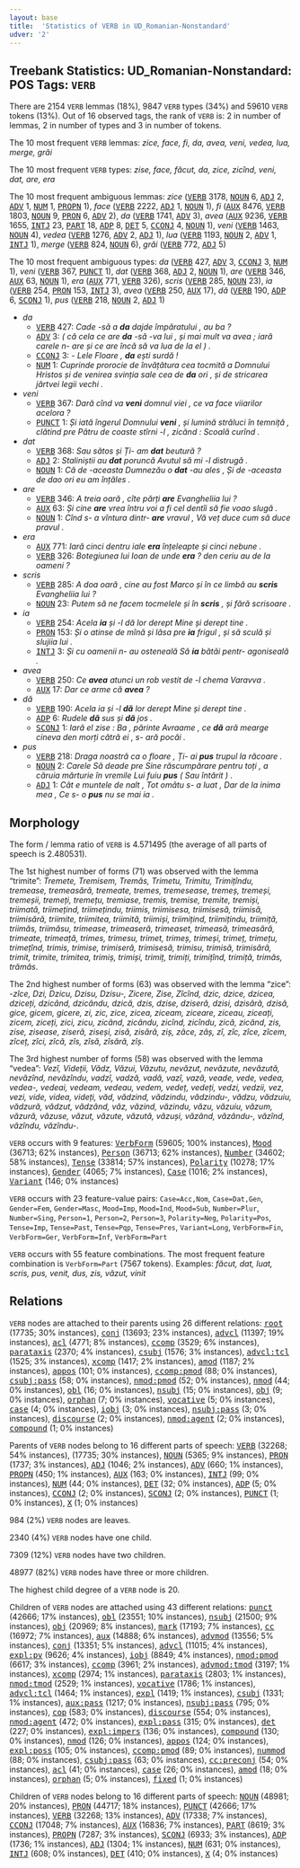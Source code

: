 ```yaml
---
layout: base
title:  'Statistics of VERB in UD_Romanian-Nonstandard'
udver: '2'
---
```


## Treebank Statistics: UD_Romanian-Nonstandard: POS Tags: `VERB`

There are 2154 `VERB` lemmas (18%), 9847 `VERB` types (34%) and 59610 `VERB` tokens (13%).
Out of 16 observed tags, the rank of `VERB` is: 2 in number of lemmas, 2 in number of types and 3 in number of tokens.

The 10 most frequent `VERB` lemmas: <em>zice, face, fi, da, avea, veni, vedea, lua, merge, grăi</em>

The 10 most frequent `VERB` types:  <em>zise, face, făcut, da, zice, zicînd, veni, dat, are, era</em>

The 10 most frequent ambiguous lemmas: <em>zice</em> (<tt><a href="ro_nonstandard-pos-VERB.html">VERB</a></tt> 3178, <tt><a href="ro_nonstandard-pos-NOUN.html">NOUN</a></tt> 6, <tt><a href="ro_nonstandard-pos-ADJ.html">ADJ</a></tt> 2, <tt><a href="ro_nonstandard-pos-ADV.html">ADV</a></tt> 1, <tt><a href="ro_nonstandard-pos-NUM.html">NUM</a></tt> 1, <tt><a href="ro_nonstandard-pos-PROPN.html">PROPN</a></tt> 1), <em>face</em> (<tt><a href="ro_nonstandard-pos-VERB.html">VERB</a></tt> 2222, <tt><a href="ro_nonstandard-pos-ADJ.html">ADJ</a></tt> 1, <tt><a href="ro_nonstandard-pos-NOUN.html">NOUN</a></tt> 1), <em>fi</em> (<tt><a href="ro_nonstandard-pos-AUX.html">AUX</a></tt> 8476, <tt><a href="ro_nonstandard-pos-VERB.html">VERB</a></tt> 1803, <tt><a href="ro_nonstandard-pos-NOUN.html">NOUN</a></tt> 9, <tt><a href="ro_nonstandard-pos-PRON.html">PRON</a></tt> 6, <tt><a href="ro_nonstandard-pos-ADV.html">ADV</a></tt> 2), <em>da</em> (<tt><a href="ro_nonstandard-pos-VERB.html">VERB</a></tt> 1741, <tt><a href="ro_nonstandard-pos-ADV.html">ADV</a></tt> 3), <em>avea</em> (<tt><a href="ro_nonstandard-pos-AUX.html">AUX</a></tt> 9236, <tt><a href="ro_nonstandard-pos-VERB.html">VERB</a></tt> 1655, <tt><a href="ro_nonstandard-pos-INTJ.html">INTJ</a></tt> 23, <tt><a href="ro_nonstandard-pos-PART.html">PART</a></tt> 18, <tt><a href="ro_nonstandard-pos-ADP.html">ADP</a></tt> 8, <tt><a href="ro_nonstandard-pos-DET.html">DET</a></tt> 5, <tt><a href="ro_nonstandard-pos-CCONJ.html">CCONJ</a></tt> 4, <tt><a href="ro_nonstandard-pos-NOUN.html">NOUN</a></tt> 1), <em>veni</em> (<tt><a href="ro_nonstandard-pos-VERB.html">VERB</a></tt> 1463, <tt><a href="ro_nonstandard-pos-NOUN.html">NOUN</a></tt> 4), <em>vedea</em> (<tt><a href="ro_nonstandard-pos-VERB.html">VERB</a></tt> 1276, <tt><a href="ro_nonstandard-pos-ADV.html">ADV</a></tt> 2, <tt><a href="ro_nonstandard-pos-ADJ.html">ADJ</a></tt> 1), <em>lua</em> (<tt><a href="ro_nonstandard-pos-VERB.html">VERB</a></tt> 1193, <tt><a href="ro_nonstandard-pos-NOUN.html">NOUN</a></tt> 2, <tt><a href="ro_nonstandard-pos-ADV.html">ADV</a></tt> 1, <tt><a href="ro_nonstandard-pos-INTJ.html">INTJ</a></tt> 1), <em>merge</em> (<tt><a href="ro_nonstandard-pos-VERB.html">VERB</a></tt> 824, <tt><a href="ro_nonstandard-pos-NOUN.html">NOUN</a></tt> 6), <em>grăi</em> (<tt><a href="ro_nonstandard-pos-VERB.html">VERB</a></tt> 772, <tt><a href="ro_nonstandard-pos-ADJ.html">ADJ</a></tt> 5)

The 10 most frequent ambiguous types:  <em>da</em> (<tt><a href="ro_nonstandard-pos-VERB.html">VERB</a></tt> 427, <tt><a href="ro_nonstandard-pos-ADV.html">ADV</a></tt> 3, <tt><a href="ro_nonstandard-pos-CCONJ.html">CCONJ</a></tt> 3, <tt><a href="ro_nonstandard-pos-NUM.html">NUM</a></tt> 1), <em>veni</em> (<tt><a href="ro_nonstandard-pos-VERB.html">VERB</a></tt> 367, <tt><a href="ro_nonstandard-pos-PUNCT.html">PUNCT</a></tt> 1), <em>dat</em> (<tt><a href="ro_nonstandard-pos-VERB.html">VERB</a></tt> 368, <tt><a href="ro_nonstandard-pos-ADJ.html">ADJ</a></tt> 2, <tt><a href="ro_nonstandard-pos-NOUN.html">NOUN</a></tt> 1), <em>are</em> (<tt><a href="ro_nonstandard-pos-VERB.html">VERB</a></tt> 346, <tt><a href="ro_nonstandard-pos-AUX.html">AUX</a></tt> 63, <tt><a href="ro_nonstandard-pos-NOUN.html">NOUN</a></tt> 1), <em>era</em> (<tt><a href="ro_nonstandard-pos-AUX.html">AUX</a></tt> 771, <tt><a href="ro_nonstandard-pos-VERB.html">VERB</a></tt> 326), <em>scris</em> (<tt><a href="ro_nonstandard-pos-VERB.html">VERB</a></tt> 285, <tt><a href="ro_nonstandard-pos-NOUN.html">NOUN</a></tt> 23), <em>ia</em> (<tt><a href="ro_nonstandard-pos-VERB.html">VERB</a></tt> 254, <tt><a href="ro_nonstandard-pos-PRON.html">PRON</a></tt> 153, <tt><a href="ro_nonstandard-pos-INTJ.html">INTJ</a></tt> 3), <em>avea</em> (<tt><a href="ro_nonstandard-pos-VERB.html">VERB</a></tt> 250, <tt><a href="ro_nonstandard-pos-AUX.html">AUX</a></tt> 17), <em>dă</em> (<tt><a href="ro_nonstandard-pos-VERB.html">VERB</a></tt> 190, <tt><a href="ro_nonstandard-pos-ADP.html">ADP</a></tt> 6, <tt><a href="ro_nonstandard-pos-SCONJ.html">SCONJ</a></tt> 1), <em>pus</em> (<tt><a href="ro_nonstandard-pos-VERB.html">VERB</a></tt> 218, <tt><a href="ro_nonstandard-pos-NOUN.html">NOUN</a></tt> 2, <tt><a href="ro_nonstandard-pos-ADJ.html">ADJ</a></tt> 1)


* <em>da</em>
  * <tt><a href="ro_nonstandard-pos-VERB.html">VERB</a></tt> 427: <em>Cade -să a <b>da</b> dajde împăratului , au ba ?</em>
  * <tt><a href="ro_nonstandard-pos-ADV.html">ADV</a></tt> 3: <em>( că cela ce are <b>da</b> -să -va lui , și mai mult va avea ; iară carele n- are și ce are încă să va lua de la el ) .</em>
  * <tt><a href="ro_nonstandard-pos-CCONJ.html">CCONJ</a></tt> 3: <em>- Lele Floare , <b>da</b> ești surdă !</em>
  * <tt><a href="ro_nonstandard-pos-NUM.html">NUM</a></tt> 1: <em>Cuprinde prorocie de învățătura cea tocmită a Domnului Hristos și de venirea svinția sale cea de <b>da</b> ori , și de stricarea jărtvei legii vechi .</em>
* <em>veni</em>
  * <tt><a href="ro_nonstandard-pos-VERB.html">VERB</a></tt> 367: <em>Dară cînd va <b>veni</b> domnul viei , ce va face viiarilor acelora ?</em>
  * <tt><a href="ro_nonstandard-pos-PUNCT.html">PUNCT</a></tt> 1: <em>Și iată îngerul Domnului <b>veni</b> , și lumină străluci în temniță , clătind pre Pătru de coaste stîrni -l , zicănd : Scoală curînd .</em>
* <em>dat</em>
  * <tt><a href="ro_nonstandard-pos-VERB.html">VERB</a></tt> 368: <em>Sau sătos și Ți- am <b>dat</b> beutură ?</em>
  * <tt><a href="ro_nonstandard-pos-ADJ.html">ADJ</a></tt> 2: <em>Staliniștii au <b>dat</b> poruncă Avutul să mi -l distrugă .</em>
  * <tt><a href="ro_nonstandard-pos-NOUN.html">NOUN</a></tt> 1: <em>Că de -aceasta Dumnezău o <b>dat</b> -au ales , Și de -aceasta de dao ori eu am înțăles .</em>
* <em>are</em>
  * <tt><a href="ro_nonstandard-pos-VERB.html">VERB</a></tt> 346: <em>A treia oară , cîte părți <b>are</b> Evangheliia lui ?</em>
  * <tt><a href="ro_nonstandard-pos-AUX.html">AUX</a></tt> 63: <em>Și cine <b>are</b> vrea întru voi a fi cel dentîi să fie voao slugă .</em>
  * <tt><a href="ro_nonstandard-pos-NOUN.html">NOUN</a></tt> 1: <em>Cînd s- a vîntura dintr- <b>are</b> vravul , Vă veț duce cum să duce pravul .</em>
* <em>era</em>
  * <tt><a href="ro_nonstandard-pos-AUX.html">AUX</a></tt> 771: <em>Iară cinci dentru iale <b>era</b> înțeleapte și cinci nebune .</em>
  * <tt><a href="ro_nonstandard-pos-VERB.html">VERB</a></tt> 326: <em>Botegiunea lui Ioan de unde <b>era</b> ? den ceriu au de la oameni ?</em>
* <em>scris</em>
  * <tt><a href="ro_nonstandard-pos-VERB.html">VERB</a></tt> 285: <em>A doa oară , cine au fost Marco și în ce limbă au <b>scris</b> Evangheliia lui ?</em>
  * <tt><a href="ro_nonstandard-pos-NOUN.html">NOUN</a></tt> 23: <em>Putem să ne facem tocmelele și în <b>scris</b> , și fără scrisoare .</em>
* <em>ia</em>
  * <tt><a href="ro_nonstandard-pos-VERB.html">VERB</a></tt> 254: <em>Acela <b>ia</b> și -l dă lor derept Mine și derept tine .</em>
  * <tt><a href="ro_nonstandard-pos-PRON.html">PRON</a></tt> 153: <em>Și o atinse de mînă și lăsa pre <b>ia</b> frigul , și să sculă și slujiia lui .</em>
  * <tt><a href="ro_nonstandard-pos-INTJ.html">INTJ</a></tt> 3: <em>Și cu oamenii n- au osteneală Să <b>ia</b> bătăi pentr- agoniseală .</em>
* <em>avea</em>
  * <tt><a href="ro_nonstandard-pos-VERB.html">VERB</a></tt> 250: <em>Ce <b>avea</b> atunci un rob vestit de -l chema Varavva .</em>
  * <tt><a href="ro_nonstandard-pos-AUX.html">AUX</a></tt> 17: <em>Dar ce arme că <b>avea</b> ?</em>
* <em>dă</em>
  * <tt><a href="ro_nonstandard-pos-VERB.html">VERB</a></tt> 190: <em>Acela ia și -l <b>dă</b> lor derept Mine și derept tine .</em>
  * <tt><a href="ro_nonstandard-pos-ADP.html">ADP</a></tt> 6: <em>Rudele <b>dă</b> sus și <b>dă</b> jos .</em>
  * <tt><a href="ro_nonstandard-pos-SCONJ.html">SCONJ</a></tt> 1: <em>Iară el zise : Ba , părinte Avraame , ce <b>dă</b> ară mearge cineva den morți cătră ei , s- ară pocăi .</em>
* <em>pus</em>
  * <tt><a href="ro_nonstandard-pos-VERB.html">VERB</a></tt> 218: <em>Draga noastră ca o floare , Ți- ai <b>pus</b> trupul la răcoare .</em>
  * <tt><a href="ro_nonstandard-pos-NOUN.html">NOUN</a></tt> 2: <em>Carele Să deade pre Sine răscumpărare pentru toți , a căruia mărturie în vremile Lui fuiu <b>pus</b> ( Sau întărit ) .</em>
  * <tt><a href="ro_nonstandard-pos-ADJ.html">ADJ</a></tt> 1: <em>Cât e muntele de nalt , Tot omâtu s- a luat , Dar de la inima mea , Ce s- o <b>pus</b> nu se mai ia .</em>

## Morphology

The form / lemma ratio of `VERB` is 4.571495 (the average of all parts of speech is 2.480531).

The 1st highest number of forms (71) was observed with the lemma “trimite”: <em>Tremete, Tremisem, Tremăs, Trimetu, Trimitu, Trimițîndu, tremease, tremeasără, tremeate, tremes, tremesease, tremeș, tremeși, tremeșii, tremeți, tremețu, tremiase, tremis, tremise, tremite, tremiși, triimată, triimețind, triimețindu, triimis, triimisesa, triimisesă, triimisă, triimisără, triimite, triimitea, triimită, triimiși, triimițind, triimițindu, triimiță, triimăs, triimăsu, trimease, trimeaseră, trimeaset, trimeasă, trimeasără, trimeate, trimeață, trimes, trimesu, trimet, trimeș, trimeși, trimeț, trimețu, trimețînd, trimis, trimise, trimiseră, trimisesă, trimisu, trimisă, trimisără, trimit, trimite, trimitea, trimiș, trimiși, trimiț, trimiți, trimițînd, trimiță, trimăs, trămăs</em>.

The 2nd highest number of forms (63) was observed with the lemma “zice”: <em>-zîce, Dzi, Dzicu, Dzisu, Dzisu-, Zicere, Zisе, Zîcînd, dzic, dzice, dzicea, dziceți, dzicând, dzicându, dzică, dzis, dzise, dziseră, dzisi, dzisâră, dzisă, gice, gicem, gicere, zi, zic, zice, zicea, ziceam, ziceare, ziceau, ziceați, zicem, ziceți, zici, zicu, zicând, zicându, zicînd, zicîndu, zică, zicănd, zis, zise, zisease, ziseră, ziseși, zisă, zisără, ziș, zâce, zâș, zî, zîc, zîce, zîcem, zîceț, zîci, zîcă, zîs, zîsă, zîsără, zîș</em>.

The 3rd highest number of forms (58) was observed with the lemma “vedea”: <em>Vezî, Videții, Vădz, Văzui, Văzutu, nevăzut, nevăzute, nevăzută, nevăzînd, nevăzîndu, vadzî, vadză, vadă, vazî, vază, veade, vede, vedea, vedea-, vedeai, vedeam, vedeau, vedem, vedeț, vedeți, vedzi, vedzii, vez, vezi, vide, videa, videți, văd, vădzind, vădzindu, vădzindu-, vădzu, vădzuiu, vădzură, vădzut, vădzând, văz, văzind, văzindu, văzu, văzuiu, văzum, văzură, văzuse, văzut, văzute, văzută, văzuși, văzând, văzându-, văzînd, văzîndu, văzîndu-</em>.

`VERB` occurs with 9 features: <tt><a href="ro_nonstandard-feat-VerbForm.html">VerbForm</a></tt> (59605; 100% instances), <tt><a href="ro_nonstandard-feat-Mood.html">Mood</a></tt> (36713; 62% instances), <tt><a href="ro_nonstandard-feat-Person.html">Person</a></tt> (36713; 62% instances), <tt><a href="ro_nonstandard-feat-Number.html">Number</a></tt> (34602; 58% instances), <tt><a href="ro_nonstandard-feat-Tense.html">Tense</a></tt> (33814; 57% instances), <tt><a href="ro_nonstandard-feat-Polarity.html">Polarity</a></tt> (10278; 17% instances), <tt><a href="ro_nonstandard-feat-Gender.html">Gender</a></tt> (4065; 7% instances), <tt><a href="ro_nonstandard-feat-Case.html">Case</a></tt> (1016; 2% instances), <tt><a href="ro_nonstandard-feat-Variant.html">Variant</a></tt> (146; 0% instances)

`VERB` occurs with 23 feature-value pairs: `Case=Acc,Nom`, `Case=Dat,Gen`, `Gender=Fem`, `Gender=Masc`, `Mood=Imp`, `Mood=Ind`, `Mood=Sub`, `Number=Plur`, `Number=Sing`, `Person=1`, `Person=2`, `Person=3`, `Polarity=Neg`, `Polarity=Pos`, `Tense=Imp`, `Tense=Past`, `Tense=Pqp`, `Tense=Pres`, `Variant=Long`, `VerbForm=Fin`, `VerbForm=Ger`, `VerbForm=Inf`, `VerbForm=Part`

`VERB` occurs with 55 feature combinations.
The most frequent feature combination is `VerbForm=Part` (7567 tokens).
Examples: <em>făcut, dat, luat, scris, pus, venit, dus, zis, văzut, vinit</em>


## Relations

`VERB` nodes are attached to their parents using 26 different relations: <tt><a href="ro_nonstandard-dep-root.html">root</a></tt> (17735; 30% instances), <tt><a href="ro_nonstandard-dep-conj.html">conj</a></tt> (13693; 23% instances), <tt><a href="ro_nonstandard-dep-advcl.html">advcl</a></tt> (11397; 19% instances), <tt><a href="ro_nonstandard-dep-acl.html">acl</a></tt> (4771; 8% instances), <tt><a href="ro_nonstandard-dep-ccomp.html">ccomp</a></tt> (3529; 6% instances), <tt><a href="ro_nonstandard-dep-parataxis.html">parataxis</a></tt> (2370; 4% instances), <tt><a href="ro_nonstandard-dep-csubj.html">csubj</a></tt> (1576; 3% instances), <tt><a href="ro_nonstandard-dep-advcl-tcl.html">advcl:tcl</a></tt> (1525; 3% instances), <tt><a href="ro_nonstandard-dep-xcomp.html">xcomp</a></tt> (1417; 2% instances), <tt><a href="ro_nonstandard-dep-amod.html">amod</a></tt> (1187; 2% instances), <tt><a href="ro_nonstandard-dep-appos.html">appos</a></tt> (101; 0% instances), <tt><a href="ro_nonstandard-dep-ccomp-pmod.html">ccomp:pmod</a></tt> (88; 0% instances), <tt><a href="ro_nonstandard-dep-csubj-pass.html">csubj:pass</a></tt> (58; 0% instances), <tt><a href="ro_nonstandard-dep-nmod-pmod.html">nmod:pmod</a></tt> (52; 0% instances), <tt><a href="ro_nonstandard-dep-nmod.html">nmod</a></tt> (44; 0% instances), <tt><a href="ro_nonstandard-dep-obl.html">obl</a></tt> (16; 0% instances), <tt><a href="ro_nonstandard-dep-nsubj.html">nsubj</a></tt> (15; 0% instances), <tt><a href="ro_nonstandard-dep-obj.html">obj</a></tt> (9; 0% instances), <tt><a href="ro_nonstandard-dep-orphan.html">orphan</a></tt> (7; 0% instances), <tt><a href="ro_nonstandard-dep-vocative.html">vocative</a></tt> (5; 0% instances), <tt><a href="ro_nonstandard-dep-case.html">case</a></tt> (4; 0% instances), <tt><a href="ro_nonstandard-dep-iobj.html">iobj</a></tt> (3; 0% instances), <tt><a href="ro_nonstandard-dep-nsubj-pass.html">nsubj:pass</a></tt> (3; 0% instances), <tt><a href="ro_nonstandard-dep-discourse.html">discourse</a></tt> (2; 0% instances), <tt><a href="ro_nonstandard-dep-nmod-agent.html">nmod:agent</a></tt> (2; 0% instances), <tt><a href="ro_nonstandard-dep-compound.html">compound</a></tt> (1; 0% instances)

Parents of `VERB` nodes belong to 16 different parts of speech: <tt><a href="ro_nonstandard-pos-VERB.html">VERB</a></tt> (32268; 54% instances),  (17735; 30% instances), <tt><a href="ro_nonstandard-pos-NOUN.html">NOUN</a></tt> (5365; 9% instances), <tt><a href="ro_nonstandard-pos-PRON.html">PRON</a></tt> (1737; 3% instances), <tt><a href="ro_nonstandard-pos-ADJ.html">ADJ</a></tt> (1046; 2% instances), <tt><a href="ro_nonstandard-pos-ADV.html">ADV</a></tt> (660; 1% instances), <tt><a href="ro_nonstandard-pos-PROPN.html">PROPN</a></tt> (450; 1% instances), <tt><a href="ro_nonstandard-pos-AUX.html">AUX</a></tt> (163; 0% instances), <tt><a href="ro_nonstandard-pos-INTJ.html">INTJ</a></tt> (99; 0% instances), <tt><a href="ro_nonstandard-pos-NUM.html">NUM</a></tt> (44; 0% instances), <tt><a href="ro_nonstandard-pos-DET.html">DET</a></tt> (32; 0% instances), <tt><a href="ro_nonstandard-pos-ADP.html">ADP</a></tt> (5; 0% instances), <tt><a href="ro_nonstandard-pos-CCONJ.html">CCONJ</a></tt> (2; 0% instances), <tt><a href="ro_nonstandard-pos-SCONJ.html">SCONJ</a></tt> (2; 0% instances), <tt><a href="ro_nonstandard-pos-PUNCT.html">PUNCT</a></tt> (1; 0% instances), <tt><a href="ro_nonstandard-pos-X.html">X</a></tt> (1; 0% instances)

984 (2%) `VERB` nodes are leaves.

2340 (4%) `VERB` nodes have one child.

7309 (12%) `VERB` nodes have two children.

48977 (82%) `VERB` nodes have three or more children.

The highest child degree of a `VERB` node is 20.

Children of `VERB` nodes are attached using 43 different relations: <tt><a href="ro_nonstandard-dep-punct.html">punct</a></tt> (42666; 17% instances), <tt><a href="ro_nonstandard-dep-obl.html">obl</a></tt> (23551; 10% instances), <tt><a href="ro_nonstandard-dep-nsubj.html">nsubj</a></tt> (21500; 9% instances), <tt><a href="ro_nonstandard-dep-obj.html">obj</a></tt> (20969; 8% instances), <tt><a href="ro_nonstandard-dep-mark.html">mark</a></tt> (17193; 7% instances), <tt><a href="ro_nonstandard-dep-cc.html">cc</a></tt> (16972; 7% instances), <tt><a href="ro_nonstandard-dep-aux.html">aux</a></tt> (14888; 6% instances), <tt><a href="ro_nonstandard-dep-advmod.html">advmod</a></tt> (13556; 5% instances), <tt><a href="ro_nonstandard-dep-conj.html">conj</a></tt> (13351; 5% instances), <tt><a href="ro_nonstandard-dep-advcl.html">advcl</a></tt> (11015; 4% instances), <tt><a href="ro_nonstandard-dep-expl-pv.html">expl:pv</a></tt> (9626; 4% instances), <tt><a href="ro_nonstandard-dep-iobj.html">iobj</a></tt> (8849; 4% instances), <tt><a href="ro_nonstandard-dep-nmod-pmod.html">nmod:pmod</a></tt> (6617; 3% instances), <tt><a href="ro_nonstandard-dep-ccomp.html">ccomp</a></tt> (3961; 2% instances), <tt><a href="ro_nonstandard-dep-advmod-tmod.html">advmod:tmod</a></tt> (3197; 1% instances), <tt><a href="ro_nonstandard-dep-xcomp.html">xcomp</a></tt> (2974; 1% instances), <tt><a href="ro_nonstandard-dep-parataxis.html">parataxis</a></tt> (2803; 1% instances), <tt><a href="ro_nonstandard-dep-nmod-tmod.html">nmod:tmod</a></tt> (2529; 1% instances), <tt><a href="ro_nonstandard-dep-vocative.html">vocative</a></tt> (1786; 1% instances), <tt><a href="ro_nonstandard-dep-advcl-tcl.html">advcl:tcl</a></tt> (1464; 1% instances), <tt><a href="ro_nonstandard-dep-expl.html">expl</a></tt> (1419; 1% instances), <tt><a href="ro_nonstandard-dep-csubj.html">csubj</a></tt> (1331; 1% instances), <tt><a href="ro_nonstandard-dep-aux-pass.html">aux:pass</a></tt> (1217; 0% instances), <tt><a href="ro_nonstandard-dep-nsubj-pass.html">nsubj:pass</a></tt> (795; 0% instances), <tt><a href="ro_nonstandard-dep-cop.html">cop</a></tt> (583; 0% instances), <tt><a href="ro_nonstandard-dep-discourse.html">discourse</a></tt> (554; 0% instances), <tt><a href="ro_nonstandard-dep-nmod-agent.html">nmod:agent</a></tt> (472; 0% instances), <tt><a href="ro_nonstandard-dep-expl-pass.html">expl:pass</a></tt> (315; 0% instances), <tt><a href="ro_nonstandard-dep-det.html">det</a></tt> (227; 0% instances), <tt><a href="ro_nonstandard-dep-expl-impers.html">expl:impers</a></tt> (136; 0% instances), <tt><a href="ro_nonstandard-dep-compound.html">compound</a></tt> (130; 0% instances), <tt><a href="ro_nonstandard-dep-nmod.html">nmod</a></tt> (126; 0% instances), <tt><a href="ro_nonstandard-dep-appos.html">appos</a></tt> (124; 0% instances), <tt><a href="ro_nonstandard-dep-expl-poss.html">expl:poss</a></tt> (105; 0% instances), <tt><a href="ro_nonstandard-dep-ccomp-pmod.html">ccomp:pmod</a></tt> (89; 0% instances), <tt><a href="ro_nonstandard-dep-nummod.html">nummod</a></tt> (88; 0% instances), <tt><a href="ro_nonstandard-dep-csubj-pass.html">csubj:pass</a></tt> (63; 0% instances), <tt><a href="ro_nonstandard-dep-cc-preconj.html">cc:preconj</a></tt> (54; 0% instances), <tt><a href="ro_nonstandard-dep-acl.html">acl</a></tt> (41; 0% instances), <tt><a href="ro_nonstandard-dep-case.html">case</a></tt> (26; 0% instances), <tt><a href="ro_nonstandard-dep-amod.html">amod</a></tt> (18; 0% instances), <tt><a href="ro_nonstandard-dep-orphan.html">orphan</a></tt> (5; 0% instances), <tt><a href="ro_nonstandard-dep-fixed.html">fixed</a></tt> (1; 0% instances)

Children of `VERB` nodes belong to 16 different parts of speech: <tt><a href="ro_nonstandard-pos-NOUN.html">NOUN</a></tt> (48981; 20% instances), <tt><a href="ro_nonstandard-pos-PRON.html">PRON</a></tt> (44717; 18% instances), <tt><a href="ro_nonstandard-pos-PUNCT.html">PUNCT</a></tt> (42666; 17% instances), <tt><a href="ro_nonstandard-pos-VERB.html">VERB</a></tt> (32268; 13% instances), <tt><a href="ro_nonstandard-pos-ADV.html">ADV</a></tt> (17338; 7% instances), <tt><a href="ro_nonstandard-pos-CCONJ.html">CCONJ</a></tt> (17048; 7% instances), <tt><a href="ro_nonstandard-pos-AUX.html">AUX</a></tt> (16836; 7% instances), <tt><a href="ro_nonstandard-pos-PART.html">PART</a></tt> (8619; 3% instances), <tt><a href="ro_nonstandard-pos-PROPN.html">PROPN</a></tt> (7287; 3% instances), <tt><a href="ro_nonstandard-pos-SCONJ.html">SCONJ</a></tt> (6933; 3% instances), <tt><a href="ro_nonstandard-pos-ADP.html">ADP</a></tt> (1736; 1% instances), <tt><a href="ro_nonstandard-pos-ADJ.html">ADJ</a></tt> (1304; 1% instances), <tt><a href="ro_nonstandard-pos-NUM.html">NUM</a></tt> (631; 0% instances), <tt><a href="ro_nonstandard-pos-INTJ.html">INTJ</a></tt> (608; 0% instances), <tt><a href="ro_nonstandard-pos-DET.html">DET</a></tt> (410; 0% instances), <tt><a href="ro_nonstandard-pos-X.html">X</a></tt> (4; 0% instances)

